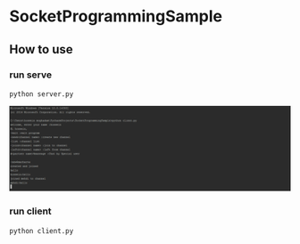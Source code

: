 # SocketProgrammingSample


## How to use

### run serve

```
python server.py
```

[![server](https://github.com/hosseinmoghaddam/SocketProgrammingSample/blob/master/photos/client1.PNG)](https://github.com/hosseinmoghaddam/SocketProgrammingSample)

### run client

```
python client.py
```
